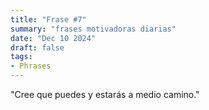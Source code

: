 ```yaml
---
title: "Frase #7"
summary: "frases motivadoras diarias"
date: "Dec 10 2024"
draft: false
tags:
- Phrases
---
```


"Cree que puedes y estarás a medio camino."
